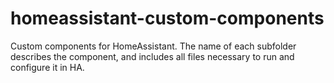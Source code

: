 # homeassistant-custom-components
Custom components for HomeAssistant. The name of each subfolder describes the component, and includes all files necessary to run and configure it in HA.
